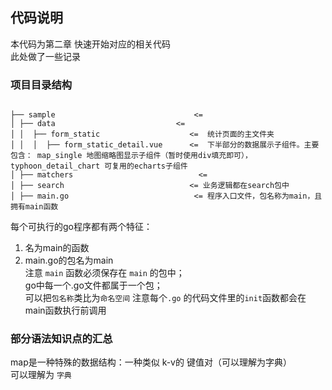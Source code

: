 ## 代码说明
本代码为第二章 快速开始对应的相关代码  
此处做了一些记录

### 项目目录结构
<pre><code>
├── sample                               <=
│ ├── data                           <= 
│ │  ├── form_static                    <=  统计页面的主文件夹
│ │  │  ├── form_static_detail.vue      <=  下半部分的数据展示子组件。主要包含： map_single 地图缩略图显示子组件（暂时使用div填充即可）， typhoon_detail_chart 可复用的echarts子组件
│ ├── matchers                            <= 
│ ├── search                            <= 业务逻辑都在search包中
│ ├── main.go                            <= 程序入口文件，包名称为main，且拥有main函数
</code></pre>

每个可执行的go程序都有两个特征：
1. 名为main的函数
2. main.go的包名为main  
注意 `main` 函数必须保存在 `main` 的包中；  
go中每一个.go文件都属于一个包；  
可以把`包名称`类比为`命名空间`
注意每个`.go` 的代码文件里的`init`函数都会在main函数执行前调用

### 部分语法知识点的汇总
map是一种特殊的数据结构：一种类似 k-v的 键值对（可以理解为字典）  
可以理解为 `字典`